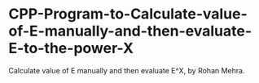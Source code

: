 # CPP-Program-to-Calculate-value-of-E-manually-and-then-evaluate-E-to-the-power-X
Calculate value of E manually and then evaluate E^X, by Rohan Mehra.
